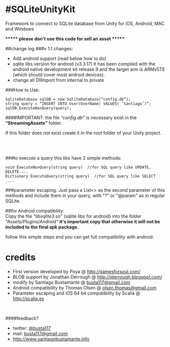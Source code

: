 #SQLiteUnityKit
==============

Framework to connect to SQLite database from Unity for iOS, Android, MAC and Windows

<b>***** please don't use this code for sell an asset *****</b>

##change log
###v 1.1 changes:
* Add android support (read below how to do)
* sqlite libs version for android (v3.3.17) It has been compiled with the android native development kit release 9 and the target arm is ARMv5TE (which should cover most android devices).
* change all DllImport from internal to private



###How to Use:

	SqliteDatabase sqlDB = new SqliteDatabase(“config.db”);
	string query = “INSERT INTO User(UserName) VALUES( ‘Santiago’)”;
	sqlDB.ExecuteNonQuery(query);


####IMPORTANT: 
the file *“config.db”* is necessary exist in the **“StreamingAssets”** folder.

If this folder does not exist create it in the root folder of your Unity project.
  
</br></br>


###to execute a query this libs have 2 simple methods:

	void ExecuteNonQuery(string query)  //for SQL query like UPDATE, DELETE....
	Dictionary ExecuteQuery(string query)  //for SQL query like SELECT ....
	
###parameter escaping:
Just pass a List<> as the second parameter of this methods and include them in your query, with "?" or "@param" as in regular SQLite.

##for Android compatibility:
</br>
Copy the file *"libsqlite3.so"* (sqlite libs for android) into the folder *"Assets/Plugins/Android"* **it's important copy that otherwise it will not be included to the final apk package.**

follow this simple steps and you can get full compatibility with android.


# credits
 * First version developed by Poya  @  http://gamesforsoul.com/
 * BLOB support by Jonathan Derrough @ http://jderrough.blogspot.com/
 * modify by Santiago Bustamante @ busta117@gmail.com
 * Android compatibility by Thomas Olsen @ olsen.thomas@gmail.com
 * Parameter escaping and iOS 64 bit compatibility by Scalia @ http://scalia.es

<br/>

####feedback?

* twitter: [@busta117](http://www.twitter.com/busta117)
* mail: <busta117@gmail.com>
* <http://www.santiagobustamante.info>
